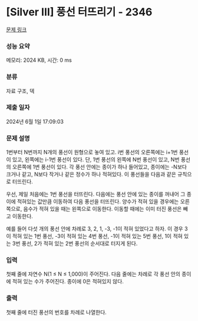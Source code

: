 # [Silver III] 풍선 터뜨리기 - 2346 

[문제 링크](https://www.acmicpc.net/problem/2346) 

### 성능 요약

메모리: 2024 KB, 시간: 0 ms

### 분류

자료 구조, 덱

### 제출 일자

2024년 6월 1일 17:09:03

### 문제 설명

<p>1번부터 N번까지 N개의 풍선이 원형으로 놓여 있고. i번 풍선의 오른쪽에는 i+1번 풍선이 있고, 왼쪽에는 i-1번 풍선이 있다. 단, 1번 풍선의 왼쪽에 N번 풍선이 있고, N번 풍선의 오른쪽에 1번 풍선이 있다. 각 풍선 안에는 종이가 하나 들어있고, 종이에는 -N보다 크거나 같고, N보다 작거나 같은 정수가 하나 적혀있다. 이 풍선들을 다음과 같은 규칙으로 터뜨린다.</p>

<p>우선, 제일 처음에는 1번 풍선을 터뜨린다. 다음에는 풍선 안에 있는 종이를 꺼내어 그 종이에 적혀있는 값만큼 이동하여 다음 풍선을 터뜨린다. 양수가 적혀 있을 경우에는 오른쪽으로, 음수가 적혀 있을 때는 왼쪽으로 이동한다. 이동할 때에는 이미 터진 풍선은 빼고 이동한다.</p>

<p>예를 들어 다섯 개의 풍선 안에 차례로 3, 2, 1, -3, -1이 적혀 있었다고 하자. 이 경우 3이 적혀 있는 1번 풍선, -3이 적혀 있는 4번 풍선, -1이 적혀 있는 5번 풍선, 1이 적혀 있는 3번 풍선, 2가 적혀 있는 2번 풍선의 순서대로 터지게 된다.</p>

### 입력 

 <p>첫째 줄에 자연수 N(1 ≤ N ≤ 1,000)이 주어진다. 다음 줄에는 차례로 각 풍선 안의 종이에 적혀 있는 수가 주어진다. 종이에 0은 적혀있지 않다.</p>

### 출력 

 <p>첫째 줄에 터진 풍선의 번호를 차례로 나열한다.</p>


